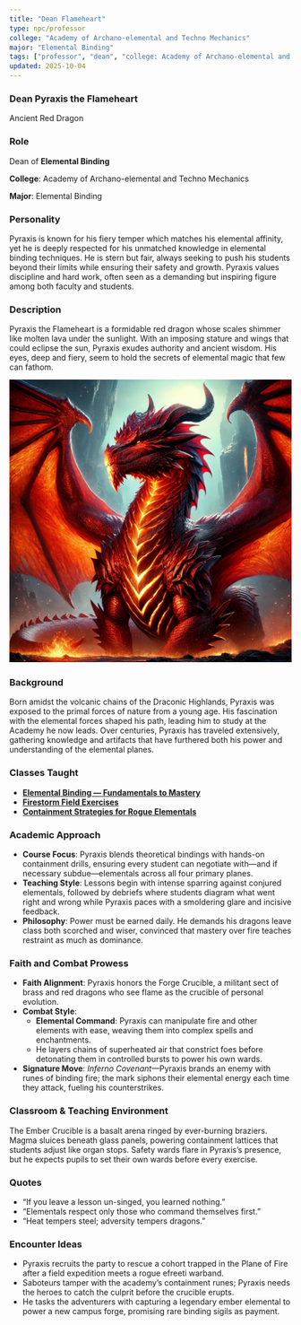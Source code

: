 ```yaml
---
title: "Dean Flameheart"
type: npc/professor
college: "Academy of Archano-elemental and Techno Mechanics"
major: "Elemental Binding"
tags: ["professor", "dean", "college: Academy of Archano-elemental and Techno Mechanics", "major: Elemental Binding","variant:red"]
updated: 2025-10-04
---
```


### Dean Pyraxis the Flameheart

Ancient Red Dragon

### Role

Dean of **Elemental Binding**

**College**: Academy of Archano-elemental and Techno Mechanics

**Major**: Elemental Binding

### Personality

Pyraxis is known for his fiery temper which matches his elemental affinity, yet he is deeply respected for his unmatched knowledge in elemental binding techniques. He is stern but fair, always seeking to push his students beyond their limits while ensuring their safety and growth. Pyraxis values discipline and hard work, often seen as a demanding but inspiring figure among both faculty and students.

### Description

Pyraxis the Flameheart is a formidable red dragon whose scales shimmer like molten lava under the sunlight. With an imposing stature and wings that could eclipse the sun, Pyraxis exudes authority and ancient wisdom. His eyes, deep and fiery, seem to hold the secrets of elemental magic that few can fathom.

![41F9EE4D-3EFB-437F-A369-B9D20C8B5913](/assets/images/41F9EE4D-3EFB-437F-A369-B9D20C8B5913.webp)

### Background

Born amidst the volcanic chains of the Draconic Highlands, Pyraxis was exposed to the primal forces of nature from a young age. His fascination with the elemental forces shaped his path, leading him to study at the Academy he now leads. Over centuries, Pyraxis has traveled extensively, gathering knowledge and artifacts that have furthered both his power and understanding of the elemental planes.

### Classes Taught

- **[Elemental Binding — Fundamentals to Mastery](../Academics/course-catalog.md#elemental-binding-fundamentals-to-mastery)**
- **[Firestorm Field Exercises](../Academics/course-catalog.md#firestorm-field-exercises)**
- **[Containment Strategies for Rogue Elementals](../Academics/course-catalog.md#containment-strategies-for-rogue-elementals)**

### Academic Approach

- **Course Focus**: Pyraxis blends theoretical bindings with hands-on containment drills, ensuring every student can negotiate with—and if necessary subdue—elementals across all four primary planes.
- **Teaching Style**: Lessons begin with intense sparring against conjured elementals, followed by debriefs where students diagram what went right and wrong while Pyraxis paces with a smoldering glare and incisive feedback.
- **Philosophy**: Power must be earned daily. He demands his dragons leave class both scorched and wiser, convinced that mastery over fire teaches restraint as much as dominance.

### Faith and Combat Prowess

- **Faith Alignment**: Pyraxis honors the Forge Crucible, a militant sect of brass and red dragons who see flame as the crucible of personal evolution.
- **Combat Style**:
  - **Elemental Command**: Pyraxis can manipulate fire and other elements with ease, weaving them into complex spells and enchantments.
  - He layers chains of superheated air that constrict foes before detonating them in controlled bursts to power his own wards.
- **Signature Move**: *Inferno Covenant*—Pyraxis brands an enemy with runes of binding fire; the mark siphons their elemental energy each time they attack, fueling his counterstrikes.

### Classroom & Teaching Environment

The Ember Crucible is a basalt arena ringed by ever-burning braziers. Magma sluices beneath glass panels, powering containment lattices that students adjust like organ stops. Safety wards flare in Pyraxis’s presence, but he expects pupils to set their own wards before every exercise.

### Quotes

- “If you leave a lesson un-singed, you learned nothing.”
- “Elementals respect only those who command themselves first.”
- “Heat tempers steel; adversity tempers dragons.”

### Encounter Ideas

- Pyraxis recruits the party to rescue a cohort trapped in the Plane of Fire after a field expedition meets a rogue efreeti warband.
- Saboteurs tamper with the academy’s containment runes; Pyraxis needs the heroes to catch the culprit before the crucible erupts.
- He tasks the adventurers with capturing a legendary ember elemental to power a new campus forge, promising rare binding sigils as payment.
